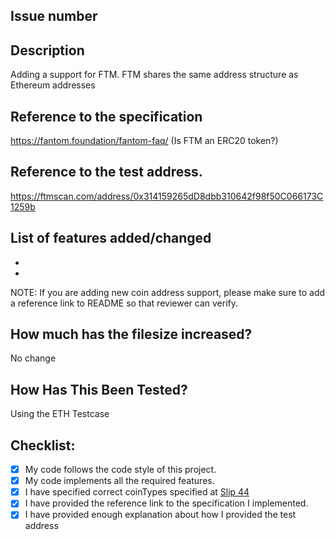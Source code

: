 <!--- Provide a general summary of your changes in the Title above -->

## Issue number
<!--- If there is an associated github issues, please specify here -->

## Description
Adding a support for FTM. FTM shares the same address structure as Ethereum addresses 

## Reference to the specification
https://fantom.foundation/fantom-faq/ (Is FTM an ERC20 token?)


## Reference to the test address.
https://ftmscan.com/address/0x314159265dD8dbb310642f98f50C066173C1259b

## List of features added/changed
<!--- What types of changes does your code introduce? Put an `x` in all the boxes that apply: -->
- 
- 

NOTE: If you are adding new coin address support, please make sure to add a reference link to README so that reviewer can verify.

## How much has the filesize increased?

No change

## How Has This Been Tested?

Using the ETH Testcase


## Checklist:
<!--- Go over all the following points, and put an `x` in all the boxes that apply. -->
<!--- If you're unsure about any of these, don't hesitate to ask. We're here to help! -->
- [x] My code follows the code style of this project.
- [x] My code implements all the required features.
- [x] I have specified correct coinTypes specified at [Slip 44](https://github.com/satoshilabs/slips/blob/master/slip-0044.md)
- [x] I have provided the reference link to the specification I implemented.
- [x] I have provided enough explanation about how I provided the test address
